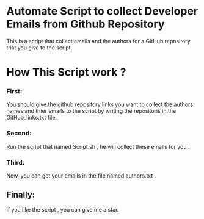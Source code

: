 # Automate Script to collect Developer Emails from Github Repository

This is a script that collect emails and the authors for a GitHub repository that you give to the script.



# How This Script work ?


### First:

You should give the github repository links you want to collect the authors names and thier emails to the script by writing the repositoris in the GitHub_links.txt file.


### Second:

Run the script that named Script.sh , he will collect these emails for you .


### Third:

Now, you can get your emails in the file named authors.txt .




## Finally:

If you like the script , you can give me a star.
